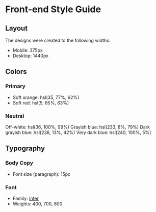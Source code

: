 # Front-end Style Guide

## Layout

The designs were created to the following widths:

- Mobile: 375px
- Desktop: 1440px

## Colors

### Primary

- Soft orange: hsl(35, 77%, 62%)
- Soft red: hsl(5, 85%, 63%)

### Neutral

Off-white: hsl(36, 100%, 99%)
Grayish blue: hsl(233, 8%, 79%)
Dark grayish blue: hsl(236, 13%, 42%)
Very dark blue: hsl(240, 100%, 5%)

## Typography

### Body Copy

- Font size (paragraph): 15px

### Font

- Family: [Inter](https://fonts.google.com/specimen/Inter)
- Weights: 400, 700, 800



<!-- 
main {
  width: 100%;
  height: 600px;
  padding: 0 100px;
  display: grid;
  grid-template-columns: auto auto auto;
  grid-template-rows: auto auto auto auto;
  column-gap: 10px;
  row-gap: 10px;
}

main .top-headline {
  display: grid;
  grid-column: 1 / span 2;
  grid-row: 1 / span 3;
  grid-template-columns: 2;
  overflow: hidden;
}

.top-headline .head-image {
  width: 800px;
  height: 500px;
  /* overflow: hidden; */
}
.head-image img {
  max-height: 100%;
  max-width: 100%;
} -->
